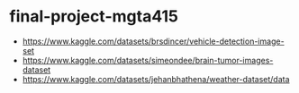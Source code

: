 # final-project-mgta415

- https://www.kaggle.com/datasets/brsdincer/vehicle-detection-image-set
- https://www.kaggle.com/datasets/simeondee/brain-tumor-images-dataset
- https://www.kaggle.com/datasets/jehanbhathena/weather-dataset/data

